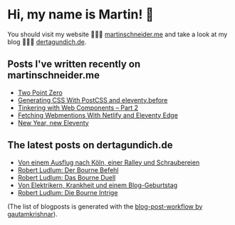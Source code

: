 # Hi, my name is Martin! 👋 
You should visit my website 👨🏼‍💻  [martinschneider.me](https://martinschneider.me) and take a look at my blog 🤷🏼‍♂️ [dertagundich.de](https://www.dertagundich.de).

## Posts I've written recently on martinschneider.me
<!-- MSME-POST-LIST:START -->
- [Two Point Zero](https://martinschneider.me/articles/two-point-zero/)
- [Generating CSS With PostCSS and eleventy.before](https://martinschneider.me/articles/generating-css-with-postcss-and-eleventy-before/)
- [Tinkering with Web Components – Part 2](https://martinschneider.me/articles/tinkering-with-web-components-part-2/)
- [Fetching Webmentions With Netlify and Eleventy Edge](https://martinschneider.me/articles/fetching-webmentions-with-netlify-and-eleventy-edge/)
- [New Year, new Eleventy](https://martinschneider.me/articles/new-year-new-eleventy/)
<!-- MSME-POST-LIST:END -->

## The latest posts on dertagundich.de
<!-- DTUI-POST-LIST:START -->
- [Von einem Ausflug nach Köln, einer Ralley und Schraubereien](https://www.dertagundich.de/blog/2024/02/von-einem-ausflug-nach-koln-einer-ralley-und-schraubereien)
- [Robert Ludlum: Der Bourne Befehl](https://www.dertagundich.de/blog/2024/02/robert-ludlum-der-bourne-befehl)
- [Robert Ludlum: Das Bourne Duell](https://www.dertagundich.de/blog/2024/02/robert-ludlum-das-bourne-duell)
- [Von Elektrikern, Krankheit und einem Blog-Geburtstag](https://www.dertagundich.de/blog/2024/02/von-elektrikern-krankheit-und-einem-blog-geburtstag)
- [Robert Ludlum: Die Bourne Intrige](https://www.dertagundich.de/blog/2024/02/robert-ludlum-die-bourne-intrige)
<!-- DTUI-POST-LIST:END -->

(The list of blogposts is generated with the [blog-post-workflow by gautamkrishnar](https://github.com/gautamkrishnar/blog-post-workflow)).
